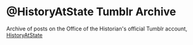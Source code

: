 # @HistoryAtState Tumblr Archive

Archive of posts on the Office of the Historian's official Tumblr account, [HistoryAtState](http://HistoryAtState.tumblr.com/)